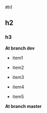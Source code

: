 #h1

## h2

### h3

**At branch dev**

* item1

* item2

* item3

* item4

* item5

**At branch master**
